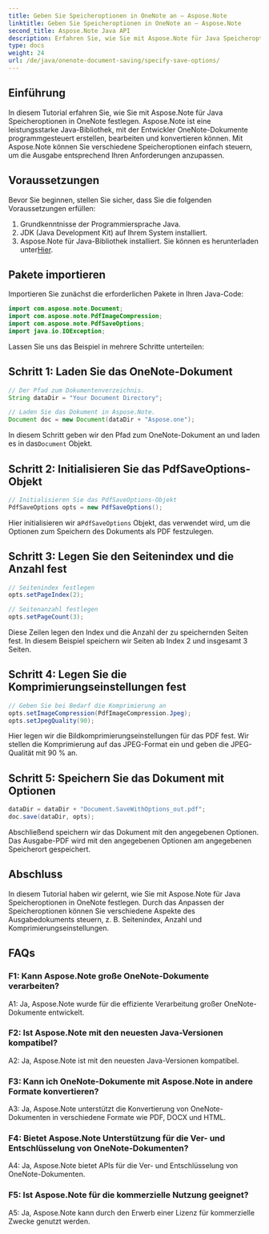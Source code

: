 ```yaml
---
title: Geben Sie Speicheroptionen in OneNote an – Aspose.Note
linktitle: Geben Sie Speicheroptionen in OneNote an – Aspose.Note
second_title: Aspose.Note Java API
description: Erfahren Sie, wie Sie mit Aspose.Note für Java Speicheroptionen in OneNote festlegen. Passen Sie Seitenindex, Anzahl und Komprimierungseinstellungen mühelos an.
type: docs
weight: 24
url: /de/java/onenote-document-saving/specify-save-options/
---
```

## Einführung

In diesem Tutorial erfahren Sie, wie Sie mit Aspose.Note für Java Speicheroptionen in OneNote festlegen. Aspose.Note ist eine leistungsstarke Java-Bibliothek, mit der Entwickler OneNote-Dokumente programmgesteuert erstellen, bearbeiten und konvertieren können. Mit Aspose.Note können Sie verschiedene Speicheroptionen einfach steuern, um die Ausgabe entsprechend Ihren Anforderungen anzupassen.

## Voraussetzungen

Bevor Sie beginnen, stellen Sie sicher, dass Sie die folgenden Voraussetzungen erfüllen:

1. Grundkenntnisse der Programmiersprache Java.
2. JDK (Java Development Kit) auf Ihrem System installiert.
3.  Aspose.Note für Java-Bibliothek installiert. Sie können es herunterladen unter[Hier](https://releases.aspose.com/note/java/).

## Pakete importieren

Importieren Sie zunächst die erforderlichen Pakete in Ihren Java-Code:

```java
import com.aspose.note.Document;
import com.aspose.note.PdfImageCompression;
import com.aspose.note.PdfSaveOptions;
import java.io.IOException;
```

Lassen Sie uns das Beispiel in mehrere Schritte unterteilen:

## Schritt 1: Laden Sie das OneNote-Dokument

```java
// Der Pfad zum Dokumentenverzeichnis.
String dataDir = "Your Document Directory";

// Laden Sie das Dokument in Aspose.Note.
Document doc = new Document(dataDir + "Aspose.one");
```

 In diesem Schritt geben wir den Pfad zum OneNote-Dokument an und laden es in das`Document` Objekt.

## Schritt 2: Initialisieren Sie das PdfSaveOptions-Objekt

```java
// Initialisieren Sie das PdfSaveOptions-Objekt
PdfSaveOptions opts = new PdfSaveOptions();
```

 Hier initialisieren wir a`PdfSaveOptions` Objekt, das verwendet wird, um die Optionen zum Speichern des Dokuments als PDF festzulegen.

## Schritt 3: Legen Sie den Seitenindex und die Anzahl fest

```java
// Seitenindex festlegen
opts.setPageIndex(2);

// Seitenanzahl festlegen
opts.setPageCount(3);
```

Diese Zeilen legen den Index und die Anzahl der zu speichernden Seiten fest. In diesem Beispiel speichern wir Seiten ab Index 2 und insgesamt 3 Seiten.

## Schritt 4: Legen Sie die Komprimierungseinstellungen fest

```java
// Geben Sie bei Bedarf die Komprimierung an
opts.setImageCompression(PdfImageCompression.Jpeg);
opts.setJpegQuality(90);
```

Hier legen wir die Bildkomprimierungseinstellungen für das PDF fest. Wir stellen die Komprimierung auf das JPEG-Format ein und geben die JPEG-Qualität mit 90 % an.

## Schritt 5: Speichern Sie das Dokument mit Optionen

```java
dataDir = dataDir + "Document.SaveWithOptions_out.pdf";
doc.save(dataDir, opts);
```

Abschließend speichern wir das Dokument mit den angegebenen Optionen. Das Ausgabe-PDF wird mit den angegebenen Optionen am angegebenen Speicherort gespeichert.

## Abschluss

In diesem Tutorial haben wir gelernt, wie Sie mit Aspose.Note für Java Speicheroptionen in OneNote festlegen. Durch das Anpassen der Speicheroptionen können Sie verschiedene Aspekte des Ausgabedokuments steuern, z. B. Seitenindex, Anzahl und Komprimierungseinstellungen.

## FAQs

### F1: Kann Aspose.Note große OneNote-Dokumente verarbeiten?

A1: Ja, Aspose.Note wurde für die effiziente Verarbeitung großer OneNote-Dokumente entwickelt.

### F2: Ist Aspose.Note mit den neuesten Java-Versionen kompatibel?

A2: Ja, Aspose.Note ist mit den neuesten Java-Versionen kompatibel.

### F3: Kann ich OneNote-Dokumente mit Aspose.Note in andere Formate konvertieren?

A3: Ja, Aspose.Note unterstützt die Konvertierung von OneNote-Dokumenten in verschiedene Formate wie PDF, DOCX und HTML.

### F4: Bietet Aspose.Note Unterstützung für die Ver- und Entschlüsselung von OneNote-Dokumenten?

A4: Ja, Aspose.Note bietet APIs für die Ver- und Entschlüsselung von OneNote-Dokumenten.

### F5: Ist Aspose.Note für die kommerzielle Nutzung geeignet?

A5: Ja, Aspose.Note kann durch den Erwerb einer Lizenz für kommerzielle Zwecke genutzt werden.